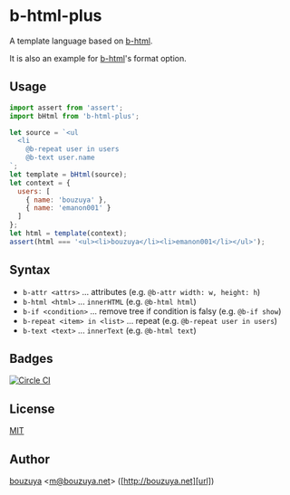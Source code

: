# b-html-plus

A template language based on [b-html][b-html/b-html].

It is also an example for [b-html][b-html/b-html]'s format option.

## Usage

```javascript
import assert from 'assert';
import bHtml from 'b-html-plus';

let source = `<ul
  <li
    @b-repeat user in users
    @b-text user.name
`;
let template = bHtml(source);
let context = {
  users: [
    { name: 'bouzuya' },
    { name: 'emanon001' }
  ]
};
let html = template(context);
assert(html === '<ul><li>bouzuya</li><li>emanon001</li></ul>');
```

## Syntax

- `b-attr <attrs>` ... attributes (e.g. `@b-attr width: w, height: h`)
- `b-html <html>` ... `innerHTML` (e.g. `@b-html html`)
- `b-if <condition>` ... remove tree if condition is falsy (e.g. `@b-if show`)
- `b-repeat <item> in <list>` ... repeat (e.g. `@b-repeat user in users`)
- `b-text <text>` ... `innerText` (e.g. `@b-html text`)

## Badges

[![Circle CI](https://circleci.com/gh/b-html/b-html-plus.svg?style=svg)](https://circleci.com/gh/b-html/b-html-plus)

## License

[MIT](LICENSE)

## Author

[bouzuya][user] &lt;[m@bouzuya.net][email]&gt; ([http://bouzuya.net][url])

[user]: https://github.com/bouzuya
[email]: mailto:m@bouzuya.net
[url]: http://bouzuya.net

[b-html/b-html]: https://github.com/b-html/b-html
